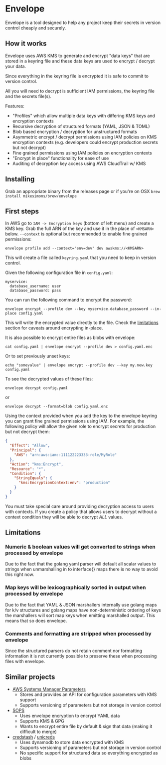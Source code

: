# Envelope

Envelope is a tool designed to help any project keep their secrets in version control cheaply and securely.

## How it works
Envelope uses AWS KMS to generate and encrypt "data keys" that are stored in a keyring file and these data keys are used to encrypt / decrypt your data.

Since everything in the keyring file is encrypted it is safe to commit to version control.

All you will need to decrypt is sufficient IAM permissions, the keyring file and the secrets file(s).

Features:
- "Profiles" which allow multiple data keys with differing KMS keys and encryption contexts
- Recursive decryption of structured formats (YAML, JSON & TOML)
- Blob based encryption / decryption for unstructured formats
- Asymmetric encrypt / decrypt permissions using IAM policies on KMS encryption contexts (e.g. developers could encrypt production secrets but not decrypt)
- Fine grained permissions using IAM policies on encryption contexts
- "Encrypt in place" functionality for ease of use
- Auditing of decryption key access using AWS CloudTrail w/ KMS

## Installing
Grab an appropriate binary from the releases page or if you're on OSX `brew install mikesimons/brew/envelope`

## First steps
In AWS go to `IAM -> Encryption keys` (bottom of left menu) and create a KMS key.
Grab the full ARN of the key and use it in the place of `<KMSARN>` below.
`--context` is optional but recommended to enable fine grained permissions:

```
envelope profile add --context="env=dev" dev awskms://<KMSARN>
```
This will create a file called `keyring.yaml` that you need to keep in version control.

Given the following configuration file in `config.yaml`:
```
myservice:
  database_username: user
  database_password: pass
````

You can run the following command to encrypt the password:
```
envelope encrypt --profile dev --key myservice.database_password --in-place config.yaml
```

This will write the encrypted value directly to the file. Check the [limitations](#limitations) section for caveats around encrypting in-place.

It is also possible to encrypt entire files as blobs with envelope:
```
cat config.yaml | envelope encrypt --profile dev > config.yaml.enc
```

Or to set previously unset keys:
```
echo "somevalue" | envelope encrypt --profile dev --key my.new.key config.yaml
```

To see the decrypted values of these files:
```
envelope decrypt config.yaml
```
or
```
envelope decrypt --format=blob config.yaml.enc
```

Using the context provided when you add the key to the envelope keyring you can grant fine grained permissions using IAM. For example, the following policy will allow the given role to encrypt secrets for production but not decrypt them:
```json
{
  "Effect": "Allow",
  "Principal": {
    "AWS": "arn:aws:iam::111122223333:role/MyRole"
  },
  "Action": "kms:Encrypt",
  "Resource": "*",
  "Condition": {
    "StringEquals": {
      "kms:EncryptionContext:env": "production"
    }
  }
}
```

You must take special care around providing decryption access to users with contexts.
If you create a policy that allows users to decrypt without a context condition they will be able to decrypt *ALL* values.

## Limitations
### Numeric & boolean values will get converted to strings when processed by envelope
Due to the fact that the golang yaml parser will default all scalar values to strings when unmarshalling in to interface{} maps there is no way to avoid this right now.

### Map keys will be lexicographically sorted in output when processed by envelope
Due to the fact that YAML & JSON marshallers internally use golang maps for k/v structures and golang maps have non-deterministic ordering of keys the marshallers will sort map keys when emitting marshalled output. This means that so does envelope.

### Comments and formatting are stripped when processed by envelope
Since the structured parsers do not retain comment nor formatting information it is not currently possible to preserve these when processing files with envelope.

## Similar projects
- [AWS Systems Manager Parameters](https://docs.aws.amazon.com/systems-manager/latest/userguide/systems-manager-paramstore.html)
  - Stores and provides an API for configuration parameters with KMS support
  - Supports versioning of parameters but not storage in version control
- [SOPS](https://github.com/mozilla/sops)
  - Uses envelope encryption to encrypt YAML data
  - Supports KMS & GPG
  - Wants to encrypt entire file by default & sign that data (making it difficult to merge)
- [credstash](https://github.com/fugue/credstash) / [unicreds](https://github.com/Versent/unicreds)
  - Uses dynamodb to store data encrypted with KMS
  - Supports versioning of parameters but not storage in version control
  - No specific support for structured data so everything encrypted as blobs
